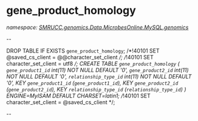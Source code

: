 ﻿# gene_product_homology
_namespace: [SMRUCC.genomics.Data.MicrobesOnline.MySQL.genomics](./index.md)_

--
 
 DROP TABLE IF EXISTS `gene_product_homology`;
 /*!40101 SET @saved_cs_client = @@character_set_client */;
 /*!40101 SET character_set_client = utf8 */;
 CREATE TABLE `gene_product_homology` (
 `gene_product1_id` int(11) NOT NULL DEFAULT '0',
 `gene_product2_id` int(11) NOT NULL DEFAULT '0',
 `relationship_type_id` int(11) NOT NULL DEFAULT '0',
 KEY `gene_product1_id` (`gene_product1_id`),
 KEY `gene_product2_id` (`gene_product2_id`),
 KEY `relationship_type_id` (`relationship_type_id`)
 ) ENGINE=MyISAM DEFAULT CHARSET=latin1;
 /*!40101 SET character_set_client = @saved_cs_client */;
 
 --




